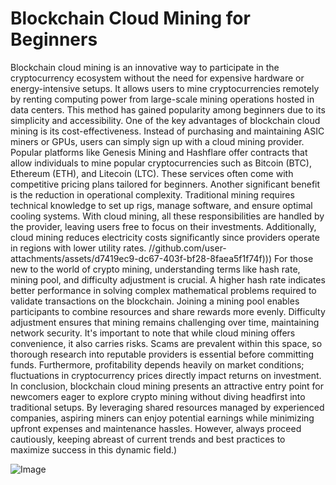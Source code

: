 # Blockchain Cloud Mining for Beginners
Blockchain cloud mining is an innovative way to participate in the cryptocurrency ecosystem without the need for expensive hardware or energy-intensive setups. It allows users to mine cryptocurrencies remotely by renting computing power from large-scale mining operations hosted in data centers. This method has gained popularity among beginners due to its simplicity and accessibility.
One of the key advantages of blockchain cloud mining is its cost-effectiveness. Instead of purchasing and maintaining ASIC miners or GPUs, users can simply sign up with a cloud mining provider. Popular platforms like Genesis Mining and Hashflare offer contracts that allow individuals to mine popular cryptocurrencies such as Bitcoin (BTC), Ethereum (ETH), and Litecoin (LTC). These services often come with competitive pricing plans tailored for beginners.
Another significant benefit is the reduction in operational complexity. Traditional mining requires technical knowledge to set up rigs, manage software, and ensure optimal cooling systems. With cloud mining, all these responsibilities are handled by the provider, leaving users free to focus on their investments. Additionally, cloud mining reduces electricity costs significantly since providers operate in regions with lower utility rates.
 //github.com/user-attachments/assets/d7419ec9-dc67-403f-bf28-8faea5f1f74f)))
For those new to the world of crypto mining, understanding terms like hash rate, mining pool, and difficulty adjustment is crucial. A higher hash rate indicates better performance in solving complex mathematical problems required to validate transactions on the blockchain. Joining a mining pool enables participants to combine resources and share rewards more evenly. Difficulty adjustment ensures that mining remains challenging over time, maintaining network security.
It's important to note that while cloud mining offers convenience, it also carries risks. Scams are prevalent within this space, so thorough research into reputable providers is essential before committing funds. Furthermore, profitability depends heavily on market conditions; fluctuations in cryptocurrency prices directly impact returns on investment.
In conclusion, blockchain cloud mining presents an attractive entry point for newcomers eager to explore crypto mining without diving headfirst into traditional setups. By leveraging shared resources managed by experienced companies, aspiring miners can enjoy potential earnings while minimizing upfront expenses and maintenance hassles. However, always proceed cautiously, keeping abreast of current trends and best practices to maximize success in this dynamic field.)

![Image](https://github.com/user-attachments/assets/d7419ec9-dc67-403f-bf28-8faea5f1f74f)
